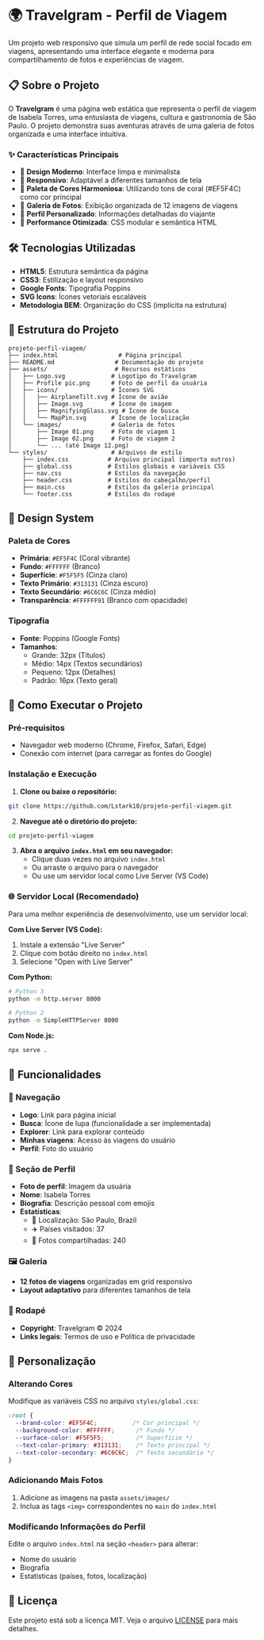 # 🌍 Travelgram - Perfil de Viagem

Um projeto web responsivo que simula um perfil de rede social focado em viagens, apresentando uma interface elegante e moderna para compartilhamento de fotos e experiências de viagem.

## 📋 Sobre o Projeto

O **Travelgram** é uma página web estática que representa o perfil de viagem de Isabela Torres, uma entusiasta de viagens, cultura e gastronomia de São Paulo. O projeto demonstra suas aventuras através de uma galeria de fotos organizada e uma interface intuitiva.

### ✨ Características Principais

- 🎨 **Design Moderno**: Interface limpa e minimalista
- 📱 **Responsivo**: Adaptável a diferentes tamanhos de tela
- 🌈 **Paleta de Cores Harmoniosa**: Utilizando tons de coral (#EF5F4C) como cor principal
- 📸 **Galeria de Fotos**: Exibição organizada de 12 imagens de viagens
- 👤 **Perfil Personalizado**: Informações detalhadas do viajante
- 🚀 **Performance Otimizada**: CSS modular e semântica HTML

## 🛠️ Tecnologias Utilizadas

- **HTML5**: Estrutura semântica da página
- **CSS3**: Estilização e layout responsivo
- **Google Fonts**: Tipografia Poppins
- **SVG Icons**: Ícones vetoriais escaláveis
- **Metodologia BEM**: Organização do CSS (implícita na estrutura)

## 📁 Estrutura do Projeto

```
projeto-perfil-viagem/
├── index.html                 # Página principal
├── README.md                 # Documentação do projeto
├── assets/                   # Recursos estáticos
│   ├── Logo.svg             # Logotipo do Travelgram
│   ├── Profile pic.png      # Foto de perfil da usuária
│   ├── icons/               # Ícones SVG
│   │   ├── AirplaneTilt.svg # Ícone de avião
│   │   ├── Image.svg        # Ícone de imagem
│   │   ├── MagnifyingGlass.svg # Ícone de busca
│   │   └── MapPin.svg       # Ícone de localização
│   └── images/              # Galeria de fotos
│       ├── Image 01.png     # Foto de viagem 1
│       ├── Image 02.png     # Foto de viagem 2
│       └── ... (até Image 12.png)
└── styles/                  # Arquivos de estilo
    ├── index.css           # Arquivo principal (importa outros)
    ├── global.css          # Estilos globais e variáveis CSS
    ├── nav.css             # Estilos da navegação
    ├── header.css          # Estilos do cabeçalho/perfil
    ├── main.css            # Estilos da galeria principal
    └── footer.css          # Estilos do rodapé
```

## 🎨 Design System

### Paleta de Cores
- **Primária**: `#EF5F4C` (Coral vibrante)
- **Fundo**: `#FFFFFF` (Branco)
- **Superfície**: `#F5F5F5` (Cinza claro)
- **Texto Primário**: `#313131` (Cinza escuro)
- **Texto Secundário**: `#6C6C6C` (Cinza médio)
- **Transparência**: `#FFFFFF91` (Branco com opacidade)

### Tipografia
- **Fonte**: Poppins (Google Fonts)
- **Tamanhos**:
  - Grande: 32px (Títulos)
  - Médio: 14px (Textos secundários)
  - Pequeno: 12px (Detalhes)
  - Padrão: 16px (Texto geral)

## 🚀 Como Executar o Projeto

### Pré-requisitos
- Navegador web moderno (Chrome, Firefox, Safari, Edge)
- Conexão com internet (para carregar as fontes do Google)

### Instalação e Execução

1. **Clone ou baixe o repositório:**
```bash
git clone https://github.com/Lstark10/projeto-perfil-viagem.git
```

2. **Navegue até o diretório do projeto:**
```bash
cd projeto-perfil-viagem
```

3. **Abra o arquivo `index.html` em seu navegador:**
   - Clique duas vezes no arquivo `index.html`
   - Ou arraste o arquivo para o navegador
   - Ou use um servidor local como Live Server (VS Code)

### 🌐 Servidor Local (Recomendado)

Para uma melhor experiência de desenvolvimento, use um servidor local:

**Com Live Server (VS Code):**
1. Instale a extensão "Live Server"
2. Clique com botão direito no `index.html`
3. Selecione "Open with Live Server"

**Com Python:**
```bash
# Python 3
python -m http.server 8000

# Python 2
python -m SimpleHTTPServer 8000
```

**Com Node.js:**
```bash
npx serve .
```

## 📱 Funcionalidades

### 🧭 Navegação
- **Logo**: Link para página inicial
- **Busca**: Ícone de lupa (funcionalidade a ser implementada)
- **Explorer**: Link para explorar conteúdo
- **Minhas viagens**: Acesso às viagens do usuário
- **Perfil**: Foto do usuário

### 👤 Seção de Perfil
- **Foto de perfil**: Imagem da usuária
- **Nome**: Isabela Torres
- **Biografia**: Descrição pessoal com emojis
- **Estatísticas**:
  - 📍 Localização: São Paulo, Brazil
  - ✈️ Países visitados: 37
  - 📸 Fotos compartilhadas: 240

### 🖼️ Galeria
- **12 fotos de viagens** organizadas em grid responsivo
- **Layout adaptativo** para diferentes tamanhos de tela

### 📄 Rodapé
- **Copyright**: Travelgram © 2024
- **Links legais**: Termos de uso e Política de privacidade

## 🔧 Personalização

### Alterando Cores
Modifique as variáveis CSS no arquivo `styles/global.css`:

```css
:root {
  --brand-color: #EF5F4C;          /* Cor principal */
  --background-color: #FFFFFF;      /* Fundo */
  --surface-color: #F5F5F5;         /* Superfície */
  --text-color-primary: #313131;    /* Texto principal */
  --text-color-secondary: #6C6C6C;  /* Texto secundário */
}
```

### Adicionando Mais Fotos
1. Adicione as imagens na pasta `assets/images/`
2. Inclua as tags `<img>` correspondentes no `main` do `index.html`

### Modificando Informações do Perfil
Edite o arquivo `index.html` na seção `<header>` para alterar:
- Nome do usuário
- Biografia
- Estatísticas (países, fotos, localização)


## 📄 Licença

Este projeto está sob a licença MIT. Veja o arquivo [LICENSE](LICENSE) para mais detalhes.

